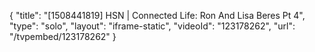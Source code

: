 {
    "title": "[1508441819] HSN | Connected Life: Ron And Lisa Beres Pt 4",
    "type": "solo",
    "layout": "iframe-static",
    "videoId": "123178262",
    "url": "\/tvpembed\/123178262"
}